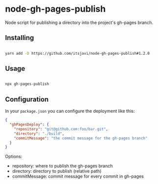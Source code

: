 # node-gh-pages-publish
Node script for publishing a directory into the project's gh-pages branch.


## Installing

```bash

yarn add -D https://github.com/itsjavi/node-gh-pages-publish#1.2.0

```

## Usage

```bash

npx gh-pages-publish

```

## Configuration

In your `package.json` you can configure the deployment like this:

```json
{
  "ghPagesDeploy": {
    "repository": "git@github.com:foo/bar.git",
    "directory": "./build",
    "commitMessage": "the commit message for the gh-pages branch"
  }
}
```

Options:

- repository: where to publish the gh-pages branch
- directory: directory to publish (relative path)
- commitMessage: commit message for every commit in gh-pages
